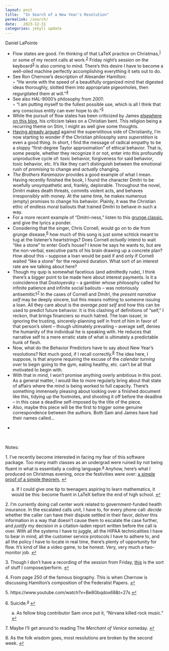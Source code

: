 ```yaml
---
layout: post
title:  "In Search of a New Year's Resolution"
permalink: /search/
date:   2023-12-31
categories: jekyll update
---
```


Daniel LaPointe

+ Flow states are good. I’m thinking of that LaTeX practice on Christmas,<sup id="ref1"><a href="#note1">1</a></sup> or some of my recent calls at work.<sup id="ref2"><a href="#note2">2</a></sup> Friday night’s session on the keyboard<sup id="ref3"><a href="#note3">3</a></sup> is also coming to mind. There’s this desire I have to become a well-oiled machine perfectly accomplishing everything it sets out to do.
+ See Ron Chernow’s description of Alexander Hamilton:<br>
    &#x25E6; “He wrote with the speed of a beautifully organized mind that digested ideas thoroughly, slotted them into appropriate pigeonholes, then regurgitated them at will.”<sup id="ref4"><a href="#note4">4</a></sup>
+ See also HAL-9000’s philosophy from *2001*:<br>
    &#x25E6; “I am putting myself to the fullest possible use, which is all I think that any conscious entity can ever hope to do.”<sup id="ref5"><a href="#note5">5</a></sup>
+ While the pursuit of flow states has been criticized by James [elsewhere on this blog](https://www.stim.blog/highest/), his criticism takes on a Christian bent. This religion being a recurring theme on Stim, I might as well give some thoughts.
+ [Having already argued](https://www.stim.blog/discourse/) against the superstitious side of Christianity, I’m now starting to wonder if the Christian philosophy *sans superstition* is even a good thing. In short, I find the message of radical empathy to be a sloppy “first-degree Taylor approximation” of ethical behavior. That is, some people, whether they recognize it or not, enter into this profoundly unproductive cycle of: toxic behavior, forgiveness for said behavior, toxic behavior, etc. It’s like they can’t distinguish between the emotional rush of *promising* to change and *actually* changing.
+ *The Brothers Karamazov* provides a good example of what I mean. Having recently finished the book, I found the character Dmitri to be woefully unsympathetic and, frankly, deplorable. Throughout the novel, Dmitri makes death threats, commits violent acts, and behaves irresponsibly with money. At the same time, he makes numerous (empty) promises to change his behavior. Plainly, it was the Christian ethic of endless moral bailouts that trained Dmitri to behave in such a way. 
+ For a more recent example of “Dmitri-ness,” listen to this [grunge classic](https://www.youtube.com/watch?v=7QU1nvuxaMA), and give the lyrics a ponder. 
+ Considering that the singer, Chris Cornell, would go on to die from grunge disease,<sup id="ref6"><a href="#note6">6</a></sup> how much of this song is just some schtick meant to tug at the listener’s heartstrings? Does Cornell *actually* intend to wait “like a stone” to enter God’s house? I know he says he wants to, but are the non-verbal, executive parts of his brain drawing up a concrete plan? How about this – suppose a loan would be paid if and only if Cornell waited “like a stone” for the required duration. What sort of an interest rate are we talking about here?
+ Though my quip is somewhat facetious (and admittedly rude), I think there’s a bigger point to be made here about interest payments. Is it a coincidence that Dostoyevsky – a gambler whose philosophy called for infinite patience and infinite social bailouts – was notoriously antisemitic?<sup id="ref7"><a href="#note7">7</a></sup> In the cases of Cornell and Dmitri, the *present narrative self* may be deeply sincere, but this means nothing to someone issuing a loan. All they care about is the *average past self* and how this can be used to predict future behavior. It is this clashing of definitions of “self,” I reckon, that brings financiers so much hatred. The loan issuer, in ignoring the trusting, sincerely-planning self in front of him in favor of that person’s silent – though ultimately prevailing – average self, denies the humanity of the individual he is speaking with. He reduces that narrative self to a mere erratic state of what is ultimately a predictable hunk of flesh.
+ Now, what do the Behavior Predictors have to say about New Year’s resolutions? Not much good, if I recall correctly.<sup id="ref8"><a href="#note8">8</a></sup> The idea here, I suppose, is that anyone requiring the excuse of the *calendar turning over* to begin going to the gym, eating healthy, etc. can’t be all that motivated to begin with. 
+ With that in mind, I won’t promise anything overly ambitious in this post. As a general matter, I would like to more regularly bring about that state of affairs where the mind is being worked to full capacity. There’s something immensely pleasing about looking over a finished document like this, tidying up the footnotes, and shooting it off before the deadline – in this case a deadline self-imposed by the title of the piece. 
+ Also, maybe this piece will be the first to trigger some genuine correspondence between the authors. Both Sam and James have had their names called…

-

&nbsp;

Notes:

<p id="note1">1. I’ve recently become interested in facing my fear of this software package. Too many math classes as an undergrad were ruined by not being fluent in what is essentially a coding language.<sup id="reff1"><a href="#notee1">a</a></sup> Anyhow, here’s what I produced on Christmas evening, once the festivities were over: <a href="/assets/dan_LCM.pdf">a simple proof of a simple theorem.</a> <a href="#ref1">↩</a></p>

<p style="padding-left: 20px;" id="notee1">a. If I could give one tip to teenagers aspiring to learn mathematics, it would be this: become fluent in LaTeX before the end of high school. <a href="#reff1">↩</a></p>


<p id="note2">2. I’m currently doing call center work related to government-funded health insurance. In the escalated calls unit, I have to, for every phone call: <i>decide</i> whether the caller can have their dispute settled in their favor, <i>deliver</i> this information in a way that doesn’t cause them to escalate the case further, and <i>justify</i> my decision in a citation-laden report written before the call is over. With all the systems I have to juggle, all the HIPAA technicalities I have to bear in mind, all the customer service protocols I have to adhere to, and all the policy I have to locate in real time, there’s plenty of opportunity for flow. It’s kind of like a video game, to be honest. Very, very much a two-monitor job. <a href="#ref2">↩</a></p>

<p id="note3">3. Though I don’t have a recording of the session from Friday, <a href="https://drive.google.com/file/d/14aYcxRL-F7Y0aoETqK12Av36rszkVKWb/view?ts=628c353f">this</a> is the sort of stuff I compose/perform.  <a href="#ref3">↩</a></p>

<p id="note4">4. From page 250 of the famous biography. This is when Chernow is discussing Hamilton’s composition of the Federalist Papers. <a href="#ref4">↩</a></p>

<p id="note5">5. https://www.youtube.com/watch?v=Be8Gbqdox68&t=27s <a href="#ref5">↩</a></p>

<p id="note6">6. Suicide.<sup id="reff2"><a href="#notee2">a</a></sup> <a href="#ref6">↩</a></p>

<p style="padding-left: 20px;" id="notee2">a. As fellow blog contributor Sam once put it, “Nirvana killed rock music.” <a href="#reff2">↩</a></p>

<p id="note7">7. Maybe I’ll get around to reading The <i>Merchant of Venice</i> someday. <a href="#ref7">↩</a></p>

<p id="note8">8. As the folk wisdom goes, most resolutions are broken by the second week. <a href="#ref8">↩</a></p>